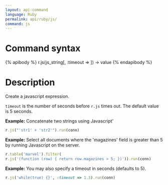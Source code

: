 ```yaml
---
layout: api-command
language: Ruby
permalink: api/ruby/js/
command: js
---
```


# Command syntax #

{% apibody %}
r.js(js_string[, :timeout => <number>]) &rarr; value
{% endapibody %}

# Description #

Create a javascript expression.

`timeout` is the number of seconds before `r.js` times out. The default value is 5 seconds.

__Example:__ Concatenate two strings using Javascript'

```rb
r.js("'str1' + 'str2'").run(conn)
```

__Example:__ Select all documents where the 'magazines' field is greater than 5 by
running Javascript on the server.

```rb
r.table('marvel').filter(
r.js('(function (row) { return row.magazines > 5; })')).run(conn)
```


__Example:__ You may also specify a timeout in seconds (defaults to 5).

```rb
r.js('while(true) {}', :timeout => 1.3).run(conn)
```


